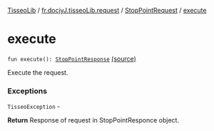 [TisseoLib](../../index.md) / [fr.docjyJ.tisseoLib.request](../index.md) / [StopPointRequest](index.md) / [execute](./execute.md)

# execute

`fun execute(): `[`StopPointResponse`](../../fr.docjy-j.tisseo-lib.model.stop-point/-stop-point-response/index.md) [(source)](https://github.com/docjyJ/TisseoLib/tree/master/src/main/kotlin/fr/docjyJ/tisseoLib/request/StopPointRequest.kt#L62)

Execute the request.

### Exceptions

`TisseoException` -

**Return**
Response of request in StopPointResponce object.

